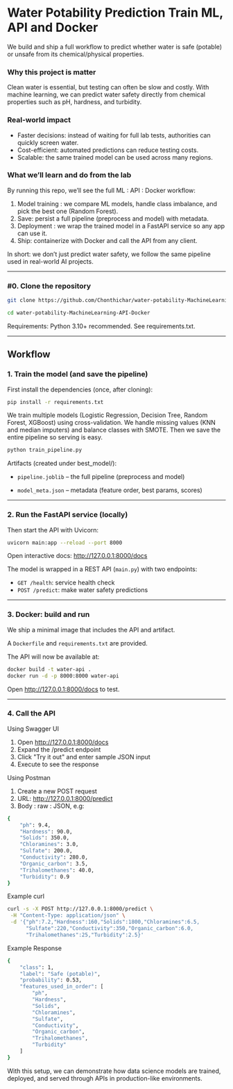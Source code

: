 # Water Potability Prediction Train ML, API and Docker

We build and ship a full workflow to predict whether water is safe (potable) or unsafe from its chemical/physical properties.
###  Why this project is matter

Clean water is essential, but testing can often be slow and costly. With machine learning, we can predict water safety directly from chemical properties such as pH, hardness, and turbidity.

###  Real-world impact
- Faster decisions: instead of waiting for full lab tests, authorities can quickly screen water.
- Cost-efficient: automated predictions can reduce testing costs.
- Scalable: the same trained model can be used across many regions.


### What we’ll learn and do from the lab

By running this repo, we’ll see the full ML : API : Docker workflow:
1) Model training : we compare ML models, handle class imbalance, and pick the best one (Random Forest).
2) Save: persist a full pipeline (preprocess and model) with metadata.
3) Deployment : we wrap the trained model in a FastAPI service so any app can use it.
4) Ship: containerize with Docker and call the API from any client.

In short: we don’t just predict water safety, we follow the same pipeline used in real-world AI projects.

---

### #0. Clone the repository
```bash
git clone https://github.com/Chonthichar/water-potability-MachineLearning-API-Docker.git
```
```bash
cd water-potability-MachineLearning-API-Docker
```

Requirements: Python 3.10+ recommended. See requirements.txt.

--- 
## Workflow

### 1. Train the model (and save the pipeline)


First install the dependencies (once, after cloning):
```bash
pip install -r requirements.txt
```

We train multiple models (Logistic Regression, Decision Tree, Random Forest, XGBoost) using cross-validation. We handle missing values (KNN and median imputers) and balance classes with SMOTE. Then we save the entire pipeline so serving is easy.
```bash
python train_pipeline.py
```
Artifacts (created under best_model/):

- `pipeline.joblib` – the full pipeline (preprocess and model)

- `model_meta.json` – metadata (feature order, best params, scores)

---
### 2. Run the FastAPI service (locally)

Then start the API with Uvicorn:
```bash
uvicorn main:app --reload --port 8000
```
Open interactive docs: http://127.0.0.1:8000/docs

The model is wrapped in a REST API (`main.py`) with two endpoints:
- `GET /health`: service health check
- `POST /predict`: make water safety predictions


---

### 3. Docker: build and run
We ship a minimal image that includes the API and artifact.

A `Dockerfile` and `requirements.txt` are provided.

The API will now be available at:

```bash
docker build -t water-api .
docker run -d -p 8000:8000 water-api
```


Open http://127.0.0.1:8000/docs
to test.

---
### 4. Call the API
Using Swagger UI

1. Open http://127.0.0.1:8000/docs
2. Expand the /predict endpoint 
3. Click "Try it out" and enter sample JSON input 
4. Execute to see the response

Using Postman

1. Create a new POST request 
2. URL: http://127.0.0.1:8000/predict
3. Body : raw : JSON, e.g:

```bash
{
    "ph": 9.4,
    "Hardness": 90.0,
    "Solids": 350.0,
    "Chloramines": 3.0,
    "Sulfate": 200.0,
    "Conductivity": 280.0,
    "Organic_carbon": 3.5,
    "Trihalomethanes": 40.0,
    "Turbidity": 0.9
}

```
Example curl

```bash
curl -s -X POST http://127.0.0.1:8000/predict \
 -H "Content-Type: application/json" \
 -d '{"ph":7.2,"Hardness":160,"Solids":1800,"Chloramines":6.5,
      "Sulfate":220,"Conductivity":350,"Organic_carbon":6.0,
      "Trihalomethanes":25,"Turbidity":2.5}'
```
Example Response

```bash
{
    "class": 1,
    "label": "Safe (potable)",
    "probability": 0.53,
    "features_used_in_order": [
        "ph",
        "Hardness",
        "Solids",
        "Chloramines",
        "Sulfate",
        "Conductivity",
        "Organic_carbon",
        "Trihalomethanes",
        "Turbidity"
    ]
}
```

With this setup, we can demonstrate how data science models are trained, deployed, and served through APIs in production-like environments.
